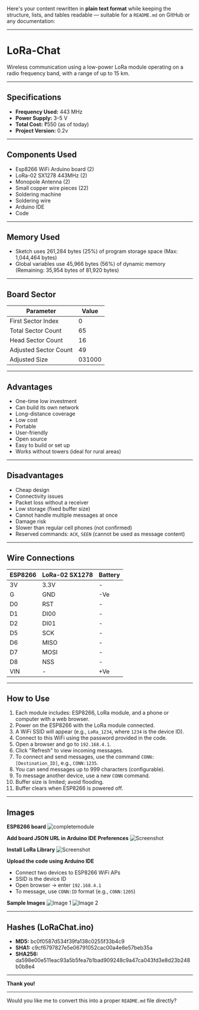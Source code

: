 Here's your content rewritten in **plain text format** while keeping the structure, lists, and tables readable — suitable for a `README.md` on GitHub or any documentation:

---

# **LoRa-Chat**

Wireless communication using a low-power LoRa module operating on a radio frequency band, with a range of up to 15 km.

---

## **Specifications**

* **Frequency Used:** 443 MHz
* **Power Supply:** 3–5 V
* **Total Cost:** ₹550 (as of today)
* **Project Version:** 0.2v

---

## **Components Used**

* Esp8266 WiFi Arduino board (2)
* LoRa-02 SX1278 443MHz (2)
* Monopole Antenna (2)
* Small copper wire pieces (22)
* Soldering machine
* Soldering wire
* Arduino IDE
* Code

---

## **Memory Used**

* Sketch uses 261,284 bytes (25%) of program storage space (Max: 1,044,464 bytes)
* Global variables use 45,966 bytes (56%) of dynamic memory (Remaining: 35,954 bytes of 81,920 bytes)

---

## **Board Sector**

| Parameter             | Value  |
| --------------------- | ------ |
| First Sector Index    | 0      |
| Total Sector Count    | 65     |
| Head Sector Count     | 16     |
| Adjusted Sector Count | 49     |
| Adjusted Size         | 031000 |

---

## **Advantages**

* One-time low investment
* Can build its own network
* Long-distance coverage
* Low cost
* Portable
* User-friendly
* Open source
* Easy to build or set up
* Works without towers (ideal for rural areas)

---

## **Disadvantages**

* Cheap design
* Connectivity issues
* Packet loss without a receiver
* Low storage (fixed buffer size)
* Cannot handle multiple messages at once
* Damage risk
* Slower than regular cell phones (not confirmed)
* Reserved commands: `ACK`, `SEEN` (cannot be used as message content)

---

## **Wire Connections**

| ESP8266 | LoRa-02 SX1278 | Battery |
| ------- | -------------- | ------- |
| 3V      | 3.3V           | -       |
| G       | GND            | -Ve     |
| D0      | RST            | -       |
| D1      | DI00           | -       |
| D2      | DI01           | -       |
| D5      | SCK            | -       |
| D6      | MISO           | -       |
| D7      | MOSI           | -       |
| D8      | NSS            | -       |
| VIN     | -              | +Ve     |

---

## **How to Use**

1. Each module includes: ESP8266, LoRa module, and a phone or computer with a web browser.
2. Power on the ESP8266 with the LoRa module connected.
3. A WiFi SSID will appear (e.g., `LoRa_1234`, where `1234` is the device ID).
4. Connect to this WiFi using the password provided in the code.
5. Open a browser and go to `192.168.4.1`.
6. Click "Refresh" to view incoming messages.
7. To connect and send messages, use the command `CONN:[Destination_ID]`, e.g., `CONN:1235`.
8. You can send messages up to 999 characters (configurable).
9. To message another device, use a new `CONN` command.
10. Buffer size is limited; avoid flooding.
11. Buffer clears when ESP8266 is powered off.

---

## **Images**

**ESP8266 board**
![completemodule](https://github.com/user-attachments/assets/91eae124-e02d-4f30-8faf-24b821504304)

**Add board JSON URL in Arduino IDE Preferences**
![Screenshot](https://github.com/user-attachments/assets/9ce0174a-98d9-4a4b-9fd3-c3c9a8a38f6e)

**Install LoRa Library**
![Screenshot](https://github.com/user-attachments/assets/e798f410-11fa-480c-8027-38a0691e9022)

**Upload the code using Arduino IDE**

* Connect two devices to ESP8266 WiFi APs
* SSID is the device ID
* Open browser → enter `192.168.4.1`
* To message, use `CONN:ID` format (e.g., `CONN:1205`)

**Sample Images**
![Image 1](https://github.com/user-attachments/assets/4dc2a7ef-2182-4028-a4db-a526e92c3e21)
![Image 2](https://github.com/user-attachments/assets/6c30b995-1df5-4dea-b344-9872e9bb2cba)

---

## **Hashes (LoRaChat.ino)**

* **MD5:** bc0f0587d534f39fa138c0255f33b4c9
* **SHA1:** c9cf6797827e5e06791052cac00a4e8e57beb35a
* **SHA256:** da598e00e511eac93a5b5fea7b1bad909248c9a47ca043fd3e8d23b248b0b8e4

---

**Thank you!**

---

Would you like me to convert this into a proper `README.md` file directly?
